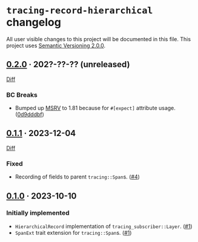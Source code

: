 `tracing-record-hierarchical` changelog
=======================================

All user visible changes to this project will be documented in this file. This project uses [Semantic Versioning 2.0.0].




## [0.2.0] · 202?-??-?? (unreleased)
[0.2.0]: /../../tree/v0.2.0

[Diff](/../../compare/v0.1.1...v0.2.0)

### BC Breaks

- Bumped up [MSRV] to 1.81 because for `#[expect]` attribute usage. ([0d9dddbf])

[0d9dddbf]: /../../commit/0d9dddbf8ffd38e569daa709accd4fd5bcc947a9




## [0.1.1] · 2023-12-04
[0.1.1]: /../../tree/v0.1.1

[Diff](/../../compare/v0.1.0...v0.1.1)

### Fixed

- Recording of fields to parent `tracing::Span`s. ([#4])

[#4]: /../../pull/4




## [0.1.0] · 2023-10-10
[0.1.0]: /../../tree/v0.1.0

### Initially implemented

- `HierarchicalRecord` implementation of `tracing_subscriber::Layer`. ([#1])
- `SpanExt` trait extension for `tracing::Span`s. ([#1])

[#1]: /../../pull/1




[MSRV]: https://doc.rust-lang.org/cargo/reference/manifest.html#the-rust-version-field
[Semantic Versioning 2.0.0]: https://semver.org

